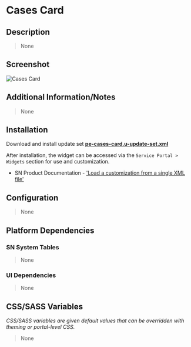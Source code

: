 # Cases Card

## Description

> None

## Screenshot

![Cases Card](https://raw.githubusercontent.com/platform-experience/serviceportal-widget-library/master/src/pe-cases-card/images/pe-cases-card.png)

## Additional Information/Notes

> None

## Installation

Download and install update set **[pe-cases-card.u-update-set.xml](https://github.com/platform-experience/serviceportal-widget-library/blob/master/src/pe-cases-card/pe-cases-card.u-update-set.xml)**

After installation, the widget can be accessed via the `Service Portal > Widgets` section for use and customization.

* SN Product Documentation - ['Load a customization from a single XML file'](https://docs.servicenow.com/bundle/kingston-application-development/page/build/system-update-sets/task/t_SaveAnUpdateSetAsAnXMLFile.html)

## Configuration

> None

## Platform Dependencies

### SN System Tables

> None

### UI Dependencies

> None

## CSS/SASS Variables

_CSS/SASS variables are given default values that can be overridden with theming or portal-level CSS._

> None
